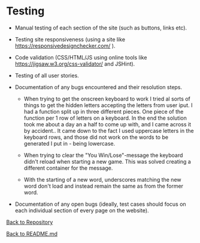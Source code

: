# Testing

- Manual testing of each section of the site (such as buttons, links etc).

- Testing site responsiveness (using a site like https://responsivedesignchecker.com/  ). 

- Code validation (CSS/HTML/JS using online tools like https://jigsaw.w3.org/css-validator/ and JSHint).

- Testing of all user stories.

- Documentation of any bugs encountered and their resolution steps. 
    - When trying to get the onscreen keyboard to work I tried al sorts of things to get the hidden letters accepting the letters from user iput. I had a function split up in three different pieces. One piece of the function per 1 row of letters on a keyboard. In the end the solution took me about a day an a half to come up with, and I came across it by accident.. It came down to the fact I used uppercase letters in the keyboard rows, and those did not work on the words to be generated I put in - being lowercase.

    - When trying to clear the "You Win/Lose"-message the keyboard didn't reload when starting a new game. 
    This was solved creating a different container for the message.

    - With the starting of a new word, underscores matching the new word don't load and instead remain the same as from the former word.

- Documentation of any open bugs (ideally, test cases should focus on each individual section of every page on the website).

[Back to Repository](https://github.com/nowane/Hangman)

[Back to README.md](https://github.com/nowane/Hangman/blob/master/README.md)